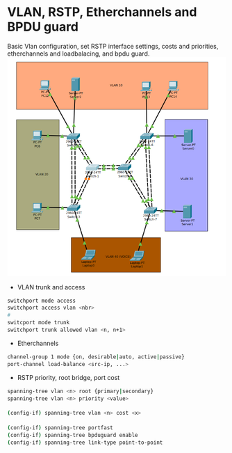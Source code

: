 # VLAN, RSTP, Etherchannels and BPDU guard 

Basic Vlan configuration, set RSTP interface settings, costs and priorities, etherchannels and loadbalacing, and bpdu guard.
![](./lab2.png)

- VLAN trunk and access
```bash
switchport mode access
switchport access vlan <nbr>
#
switcport mode trunk 
switchport trunk allowed vlan <n, n+1>
```

- Etherchannels
```bash
channel-group 1 mode {on, desirable|auto, active|passive}
port-channel load-balance <src-ip, ...>
```

- RSTP priority, root bridge, port cost
```bash
spanning-tree vlan <n> root {primary|secondary}
spanning-tree vlan <n> priority <value>

(config-if) spanning-tree vlan <n> cost <x>

(config-if) spanning-tree portfast
(config-if) spanning-tree bpduguard enable
(config-if) spanning-tree link-type point-to-point
```




